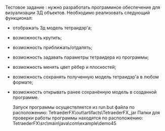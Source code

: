 Тестовое задание : нужно разработать программное обеспечение для визуализации 3Д объектов. 
Необходимо реализовать следующий функционал:
- отображать 3д модель тетраидэр'а;
- возможность крутить;
- возможность приближать/отдалять;
- возможность задавать параметры тетраидера из программы;
- возможность менять цвет рёбер и плоскостей;
- возможность сохранять полученную модель тетраидэр'а в любом формате;
- возможность открывать ранее сохранённую модель в созданной программе.

  Запуск программы осуществляется из run.but файла по расположению:
 TetraederFX\out\artifacts\TetraederFX_jar
Папки для проверки работы программы находятся по расположению:
TetraederFX\src\main\java\com\example\demo45
